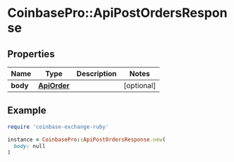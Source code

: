 # CoinbasePro::ApiPostOrdersResponse

## Properties

| Name | Type | Description | Notes |
| ---- | ---- | ----------- | ----- |
| **body** | [**ApiOrder**](ApiOrder.md) |  | [optional] |

## Example

```ruby
require 'coinbase-exchange-ruby'

instance = CoinbasePro::ApiPostOrdersResponse.new(
  body: null
)
```

